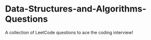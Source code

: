 # Data-Structures-and-Algorithms-Questions
A collection of LeetCode questions to ace the coding interview! 
